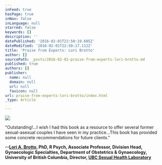```yaml
---
inFeed: true
hasPage: true
inNav: false
inLanguage: null
starred: false
keywords: []
description: ''
datePublished: '2016-02-01T22:50:19.605Z'
dateModified: '2016-02-01T22:50:17.112Z'
title: 'Praise from Experts: Lori Brotto'
author: []
sourcePath: _posts/2016-02-01-praise-from-experts-lori-brotto.md
published: true
authors: []
publisher:
  name: null
  domain: null
  url: null
  favicon: null
url: praise-from-experts-lori-brotto/index.html
_type: Article

---
```

![](https://s3-us-west-2.amazonaws.com/the-grid-img/p/d75cc6e9638902049e096b2d9c39c53ca129d536.jpg)

"Outstanding!...I wish I had this book as a resource to offer several former sexual-asexual couples I have seen in my practice...This book has provided some concrete recommendations for future clients."

**--[Lori A. Brotto][0], PhD, R Psych, Associate Professor, Division Head, Gynaecologic Specialties, Department of Obstetrics & Gynaecology, University of British Columbia, Director, [UBC Sexual Health Laboratory][1]**

[0]: http://loribrotto.com/
[1]: http://brottolab.com/